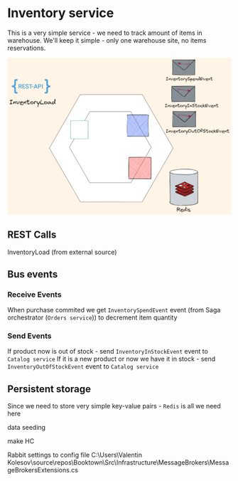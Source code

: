 # Inventory service

This is a very simple service - we need to track amount of items in warehouse.
We'll keep it simple - only one warehouse site, no items reservations.

![Architecture](img/Inventory-architecture.png)

## REST Calls

InventoryLoad (from external source)

## Bus events

### Receive Events

When purchase commited we get `InventorySpendEvent` event (from Saga orchestrator (`Orders service`)) to decrement item quantity

### Send Events

If product now is out of stock - send `InventoryInStockEvent` event to `Catalog service`
If it is a new product or now we have it in stock - send `InventoryOutOfStockEvent` event to `Catalog service`

## Persistent storage

Since we need to store very simple key-value pairs - `Redis` is all we need here

data seeding

make HC

Rabbit settings to config file
C:\Users\Valentin Kolesov\source\repos\Booktown\Src\Infrastructure\MessageBrokers\MessageBrokersExtensions.cs

